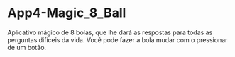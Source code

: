 # App4-Magic_8_Ball
Aplicativo mágico de 8 bolas, que lhe dará as respostas para todas as perguntas difíceis da vida. Você pode fazer a bola mudar com o pressionar de um botão.
